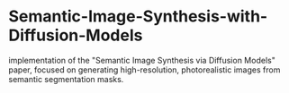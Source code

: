 # Semantic-Image-Synthesis-with-Diffusion-Models
implementation of the "Semantic Image Synthesis via Diffusion Models" paper, focused on generating high-resolution, photorealistic images from semantic segmentation masks. 
